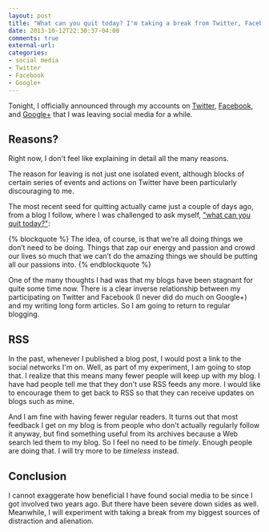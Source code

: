 ```yaml
---
layout: post
title: "What can you quit today? I'm taking a break from Twitter, Facebook, and Google+"
date: 2013-10-12T22:30:37-04:00
comments: true
external-url: 
categories:
- social media
- Twitter
- Facebook
- Google+
---
```

Tonight, I officially announced through my accounts on [Twitter](http://twitter.com/franklinchen), [Facebook](http://www.facebook.com/franklin.chen), and [Google+](http://gplus.to/FranklinChen) that I was leaving social media for a while.

## Reasons?

Right now, I don't feel like explaining in detail all the many reasons.

The reason for leaving is not just one isolated event, although blocks of certain series of events and actions on Twitter have been particularly discouraging to me.

The most recent seed for quitting actually came just a couple of days ago, from a blog I follow, where I was challenged to ask myself, ["what can you quit today?"](http://clairediazortiz.com/what-can-you-quit-today/):

{% blockquote %}
The idea, of course, is that we’re all doing things we don’t need to be doing. Things that zap our energy and passion and crowd our lives so much that we can’t do the amazing things we should be putting all our passions into.
{% endblockquote %}

One of the many thoughts I had was that my blogs have been stagnant for quite some time now. There is a clear inverse relationship between my participating on Twitter and Facebook (I never did do much on Google+) and my writing long form articles. So I am going to return to regular blogging.

## RSS

In the past, whenever I published a blog post, I would post a link to the social networks I'm on. Well, as part of my experiment, I am going to stop that. I realize that this means many fewer people will keep up with my blog. I have had people tell me that they don't use RSS feeds any more. I would like to encourage them to get back to RSS so that they can receive updates on blogs such as mine.

And I am fine with having fewer regular readers. It turns out that most feedback I get on my blog is from people who don't actually regularly follow it anyway, but find something useful from its archives because a Web search led them to my blog. So I feel no need to be *timely*. Enough people are doing that. I will try more to be *timeless* instead.

## Conclusion

I cannot exaggerate how beneficial I have found social media to be since I got involved two years ago. But there have been severe down sides as well. Meanwhile, I will experiment with taking a break from my biggest sources of distraction and alienation.
